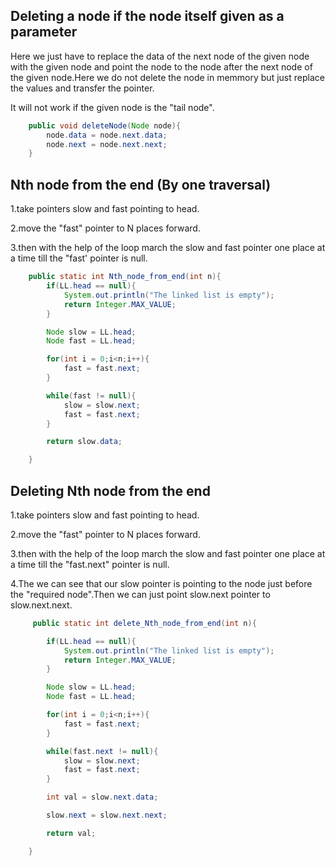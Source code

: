 ## Deleting a node if the node itself given as a parameter

Here we just have to replace the data of the next node of the given node with the given node and point the node to the node after the next node of the given node.Here we do not delete the node in memmory but just replace the values and transfer the pointer.

It will not work if the given node is the "tail node".

```java
    public void deleteNode(Node node){
        node.data = node.next.data;
        node.next = node.next.next;
    }
```

## Nth node from the end (By one traversal)

1.take pointers slow and fast pointing to head.

2.move the "fast" pointer to N places forward.

3.then with the help of the loop march the slow and fast pointer one place at a time till the "fast' pointer is null.

```java
    public static int Nth_node_from_end(int n){
        if(LL.head == null){
            System.out.println("The linked list is empty");
            return Integer.MAX_VALUE;
        }

        Node slow = LL.head;
        Node fast = LL.head;

        for(int i = 0;i<n;i++){
            fast = fast.next;  
        }

        while(fast != null){
            slow = slow.next;
            fast = fast.next;
        }

        return slow.data;

    }
```

## Deleting Nth node from the end

1.take pointers slow and fast pointing to head.

2.move the "fast" pointer to N places forward.

3.then with the help of the loop march the slow and fast pointer one place at a time till the "fast.next" pointer is null.

4.The we can see that our slow pointer is pointing to the node just before the "required node".Then we can just point slow.next pointer to slow.next.next.

```java
     public static int delete_Nth_node_from_end(int n){

        if(LL.head == null){
            System.out.println("The linked list is empty");
            return Integer.MAX_VALUE;
        }

        Node slow = LL.head;
        Node fast = LL.head;

        for(int i = 0;i<n;i++){
            fast = fast.next;  
        }

        while(fast.next != null){
            slow = slow.next;
            fast = fast.next;
        }

        int val = slow.next.data;

        slow.next = slow.next.next;

        return val;

    }

```